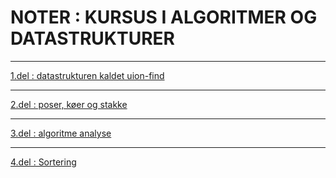 # NOTER : KURSUS I ALGORITMER OG DATASTRUKTURER

----------------

[1.del : datastrukturen kaldet uion-find](1Del_Union_find/1Del_Union_find.md)

----------------

[2.del : poser, køer og stakke](2Del_poser_koer_stakke/2Del_poser_koer_stakke.md)

----------------

[3.del : algoritme analyse](3Del_algoritmeanalyse/3Del_algoritmeanalyse.md)

----------------

[4.del : Sortering](4Del_sortering/4Del_sortering.md)
